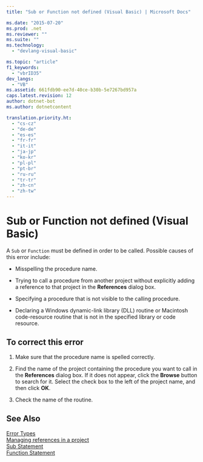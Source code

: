 ```yaml
---
title: "Sub or Function not defined (Visual Basic) | Microsoft Docs"

ms.date: "2015-07-20"
ms.prod: .net
ms.reviewer: ""
ms.suite: ""
ms.technology: 
  - "devlang-visual-basic"

ms.topic: "article"
f1_keywords: 
  - "vbrID35"
dev_langs: 
  - "VB"
ms.assetid: 661fdb90-ee7d-40ce-b30b-5e7267bd957a
caps.latest.revision: 12
author: dotnet-bot
ms.author: dotnetcontent

translation.priority.ht: 
  - "cs-cz"
  - "de-de"
  - "es-es"
  - "fr-fr"
  - "it-it"
  - "ja-jp"
  - "ko-kr"
  - "pl-pl"
  - "pt-br"
  - "ru-ru"
  - "tr-tr"
  - "zh-cn"
  - "zh-tw"
---
```

# Sub or Function not defined (Visual Basic)
A `Sub` or `Function` must be defined in order to be called. Possible causes of this error include:  
  
-   Misspelling the procedure name.  
  
-   Trying to call a procedure from another project without explicitly adding a reference to that project in the **References** dialog box.  
  
-   Specifying a procedure that is not visible to the calling procedure.  
  
-   Declaring a Windows dynamic-link library (DLL) routine or Macintosh code-resource routine that is not in the specified library or code resource.  
  
## To correct this error  
  
1.  Make sure that the procedure name is spelled correctly.  
  
2.  Find the name of the project containing the procedure you want to call in the **References** dialog box. If it does not appear, click the **Browse** button to search for it. Select the check box to the left of the project name, and then click **OK**.  
  
3.  Check the name of the routine.  
  
## See Also  
 [Error Types](../../../visual-basic/programming-guide/language-features/error-types.md)   
 [Managing references in a project](https://docs.microsoft.com/visualstudio/ide/managing-references-in-a-project)   
 [Sub Statement](../../../visual-basic/language-reference/statements/sub-statement.md)   
 [Function Statement](../../../visual-basic/language-reference/statements/function-statement.md)